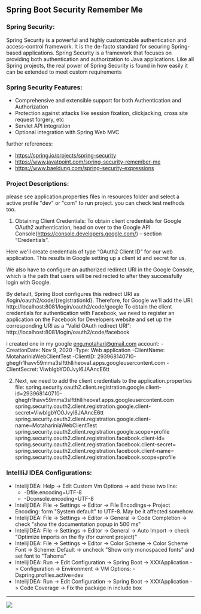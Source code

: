 ## Spring Boot Security Remember Me

### Spring Security:
Spring Security is a powerful and highly customizable authentication and access-control framework. It is the de-facto standard for securing Spring-based applications.
Spring Security is a framework that focuses on providing both authentication and authorization to Java applications. Like all Spring projects, the real power of Spring Security is found in how easily it can be extended to meet custom requirements

### Spring Security Features:
- Comprehensive and extensible support for both Authentication and Authorization
- Protection against attacks like session fixation, clickjacking, cross site request forgery, etc
- Servlet API integration
- Optional integration with Spring Web MVC


further references:     
- https://spring.io/projects/spring-security
- https://www.javatpoint.com/spring-security-remember-me
- https://www.baeldung.com/spring-security-expressions



### Project Descriptions:
please see application.properties files in resources folder and select a active profile "dev" or "com" to run project. you can check test methods too.  

1. Obtaining Client Credentials:
To obtain client credentials for Google OAuth2 authentication, head on over to the Google API Console(https://console.developers.google.com/) – section “Credentials”.

Here we'll create credentials of type “OAuth2 Client ID” for our web application. This results in Google setting up a client id and secret for us.

We also have to configure an authorized redirect URI in the Google Console, which is the path that users will be redirected to after they successfully login with Google.

By default, Spring Boot configures this redirect URI as /login/oauth2/code/{registrationId}. Therefore, for Google we'll add the URI:
http://localhost:8081/login/oauth2/code/google
To obtain the client credentials for authentication with Facebook, we need to register an application on the Facebook for Developers website and set up the corresponding URI as a “Valid OAuth redirect URI”:
http://localhost:8081/login/oauth2/code/facebook

i created one in my google eng.motahari@gmail.com account:
-CreationDate: Nov 9, 2020
-Type: Web application
-ClientName: MotahariniaWebClientTest
-ClientID: 293968140710-ghegfr1havv59mma3slftthlliheovaf.apps.googleusercontent.com
-ClientSecret: ViwbIgbYO0Jvyl6JAAncE6tt

2. Next, we need to add the client credentials to the application.properties file:
spring.security.oauth2.client.registration.google.client-id=293968140710-ghegfr1havv59mma3slftthlliheovaf.apps.googleusercontent.com
spring.security.oauth2.client.registration.google.client-secret=ViwbIgbYO0Jvyl6JAAncE6tt
spring.security.oauth2.client.registration.google.client-name=MotahariniaWebClientTest
spring.security.oauth2.client.registration.google.scope=profile
spring.security.oauth2.client.registration.facebook.client-id=<your client id> 
spring.security.oauth2.client.registration.facebook.client-secret=<your client secret>
spring.security.oauth2.client.registration.facebook.client-name=<your client name>
spring.security.oauth2.client.registration.facebook.scope=profile


### IntellliJ IDEA Configurations:
- IntelijIDEA: Help -> Edit Custom Vm Options -> add these two line:
    - -Dfile.encoding=UTF-8
    - -Dconsole.encoding=UTF-8
- IntelijIDEA: File -> Settings -> Editor -> File Encodings-> Project Encoding: form "System default" to UTF-8. May be it affected somehow.
- IntelijIDEA: File -> Settings -> Editor -> General -> Code Completion -> check "show the documentation popup in 500 ms"
- IntelijIDEA: File -> Settings -> Editor -> General -> Auto Import -> check "Optimize imports on the fly (for current project)"
- IntelijIDEA: File -> Settings -> Editor -> Color Scheme -> Color Scheme Font -> Scheme: Default -> uncheck "Show only monospaced fonts" and set font to "Tahoma"
- IntelijIDEA: Run -> Edit Configuration -> Spring Boot -> XXXApplication -> Configuration -> Environment -> VM Options: -Dspring.profiles.active=dev
- IntelijIDEA: Run -> Edit Configuration -> Spring Boot -> XXXApplication -> Code Coverage -> Fix the package in include box

<hr/>
<a href="mailto:eng.motahari@gmail.com?"><img src="https://img.shields.io/badge/gmail-%23DD0031.svg?&style=for-the-badge&logo=gmail&logoColor=white"/></a>



